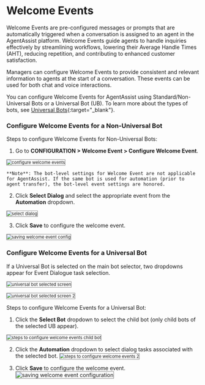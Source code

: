 
# **Welcome Events**

Welcome Events are pre-configured messages or prompts that are automatically triggered when a conversation is assigned to an agent in the AgentAssist platform. Welcome Events guide agents to handle inquiries effectively by streamlining workflows, lowering their Average Handle Times (AHT), reducing repetition, and contributing to enhanced customer satisfaction.

Managers can configure Welcome Events to provide consistent and relevant information to agents at the start of a conversation. These events can be used for both chat and voice interactions.

You can configure Welcome Events for AgentAssist using Standard/Non-Universal Bots or a Universal Bot (UB). To learn more about the types of bots, see [Universal Bots](https://developer.kore.ai/docs/bots/advanced-topics/universal-bot/universal-bots/#Highlights){:target="_blank"}.


### Configure Welcome Events for a Non-Universal Bot

Steps to configure Welcome Events for Non-Universal Bots:



1. Go to **CONFIGURATION > Welcome Event > Configure Welcome Event**.
<img src="./../images/configure-welcome-events.png" alt="configure welcome events" title="configure welcome events" style="border: 1px solid gray; zoom:80%;">

    **Note**: The bot-level settings for Welcome Event are not applicable for AgentAssist. If the same bot is used for automation (prior to agent transfer), the bot-level event settings are honored.

2. Click **Select Dialog** and select the appropriate event from the **Automation** dropdown.
<img src="./../images/select-dialog.png" alt="select dialog" title="select dialog" style="border: 1px solid gray; zoom:80%;">

3. Click **Save** to configure the welcome event.
<img src="./../images/saving-welcome-event-configuration.png" alt="saving welcome event config" title="saving welcome event config" style="border: 1px solid gray; zoom:80%;">


### Configure Welcome Events for a Universal Bot

If a Universal Bot is selected on the main bot selector, two dropdowns appear for Event Dialogue task selection.

<img src="./../images/universal-bot-selected-screen-1.png" alt="
universal bot selected screen" title="universal bot selected screen" style="border: 1px solid gray; zoom:80%;">

<img src="./../images/universal-bot-selected-screen-2.png" alt="
universal bot selected screen 2" title="universal bot selected screen 2" style="border: 1px solid gray; zoom:80%;">

Steps to configure Welcome Events for a Universal Bot:

1. Click the **Select Bot** dropdown to select the child bot (only child bots of the selected UB appear).
<img src="./../images/stesps-to-configure-welcome-event-child-bot.png" alt="steps to configure welcome events child bot" title="steps to configure welcome event child bot" style="border: 1px solid gray; zoom:80%;">

2. Click the **Automation** dropdown to select dialog tasks associated with the selected bot.
<img src="./../images/stesps-to-configure-welcome-event-2.png" alt="
steps to configure welcome events 2" title="steps to configure welcome events 2" style="border: 1px solid gray; zoom:80%;">

3. Click **Save** to configure the welcome event.
<img src="./../images/saving-welcome-event-configuration.png" alt="
saving welcome event configuration" title="saving welcome event configuration" style="border: 1px solid gray; zoom:100%;">
